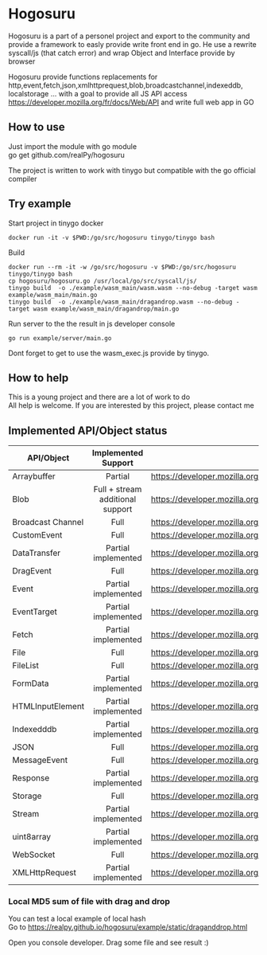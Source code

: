 Hogosuru
=========
Hogosuru is a part of a personel project and export to the community and provide a framework to easly provide write front end in go.
He use a rewrite syscall/js (that catch error) and wrap Object and Interface provide by browser 

Hogosuru provide functions replacements for http,event,fetch,json,xmlhttprequest,blob,broadcastchannel,indexeddb, localstorage ... with a goal to provide all JS API access https://developer.mozilla.org/fr/docs/Web/API and write full web app in GO


## How to use
Just import the module with go module  
go get github.com/realPy/hogosuru  

The project is written to work with tinygo but compatible with the go official compiler


## Try example

Start project in tinygo docker
```
docker run -it -v $PWD:/go/src/hogosuru tinygo/tinygo bash
```
Build  

```
docker run --rm -it -w /go/src/hogosuru -v $PWD:/go/src/hogosuru tinygo/tinygo bash 
cp hogosuru/hogosuru.go /usr/local/go/src/syscall/js/
tinygo build  -o ./example/wasm_main/wasm.wasm --no-debug -target wasm example/wasm_main/main.go
tinygo build  -o ./example/wasm_main/dragandrop.wasm --no-debug -target wasm example/wasm_main/dragandrop/main.go
```

Run server to the the result in js developer console
```
go run example/server/main.go
```

Dont forget to get to use the wasm_exec.js provide by tinygo.


## How to help

This is a young project and there are a lot of work to do  
All help is welcome. If you are interested by this project, please contact me


## Implemented API/Object status

    

|  API/Object |  Implemented Support |  MDN URL |
|-------------|:--------------------:|----------|
| Arraybuffer       |  Partial | https://developer.mozilla.org/fr/docs/Web/JavaScript/Reference/Global_Objects/ArrayBuffer | 
| Blob              |  Full + stream additional support|  https://developer.mozilla.org/fr/docs/Web/API/Blob |
| Broadcast Channel |  Full |  https://developer.mozilla.org/en-US/docs/Web/API/BroadcastChannel  | 
| CustomEvent |  Full |  https://developer.mozilla.org/fr/docs/Web/API/CustomEvent |
| DataTransfer | Partial implemented | https://developer.mozilla.org/en-US/docs/Web/API/DataTransfer |
| DragEvent |  Full |  https://developer.mozilla.org/en-US/docs/Web/API/DragEvent |
| Event | Partial implemented | https://developer.mozilla.org/fr/docs/Web/API/Event |
| EventTarget | Partial implemented | https://developer.mozilla.org/fr/docs/Web/API/EventTarget/EventTarget | 
| Fetch | Partial implemented  | https://developer.mozilla.org/fr/docs/Web/API/Fetch_API  |
| File | Full | https://developer.mozilla.org/fr/docs/Web/API/File |
| FileList | Full | https://developer.mozilla.org/fr/docs/Web/API/FileList |
| FormData | Partial implemented | https://developer.mozilla.org/fr/docs/Web/API/FormData |
| HTMLInputElement| Partial implemented | https://developer.mozilla.org/fr/docs/Web/API/HTMLInputElement |
| Indexedddb | Partial implemented | https://developer.mozilla.org/fr/docs/Web/API/IndexedDB_API|
| JSON | Full | https://developer.mozilla.org/fr/docs/Web/JavaScript/Reference/Global_Objects/JSON |
| MessageEvent | Full | https://developer.mozilla.org/fr/docs/Web/API/MessageEvent |
| Response | Partial implemented | https://developer.mozilla.org/fr/docs/Web/API/Response |
| Storage | Full | https://developer.mozilla.org/fr/docs/Mozilla/Add-ons/WebExtensions/API/storage |
| Stream | Partial implemented | https://developer.mozilla.org/fr/docs/Web/API/Streams_API |
| uint8array | Partial implemented | https://developer.mozilla.org/fr/docs/Web/JavaScript/Reference/Global_Objects/Uint8Array |
| WebSocket | Full | https://developer.mozilla.org/fr/docs/Web/API/WebSocket |
| XMLHttpRequest | Partial implemented | https://developer.mozilla.org/fr/docs/Web/API/XMLHttpRequest/XMLHttpRequest







### Local MD5 sum of file with drag and drop

You can test a local example of local hash  
Go to https://realpy.github.io/hogosuru/example/static/draganddrop.html

Open you console developer. Drag some file and see result :)  




